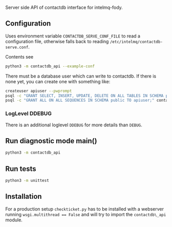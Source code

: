 Server side API of contactdb interface for intelmq-fody.

## Configuration
Uses environment variable ```CONTACTDB_SERVE_CONF_FILE``` to read
a configuration file, otherwise falls back to
reading `/etc/intelmq/contactdb-serve.conf`.

Contents see
```sh
python3 -m contactdb_api --example-conf
```
There must be a database user which can write to contactdb.
If there is none yet, you can create one with something like:
```sh
createuser apiuser --pwprompt
psql -c "GRANT SELECT, INSERT, UPDATE, DELETE ON ALL TABLES IN SCHEMA public TO apiuser;" contactdb
psql -c "GRANT ALL ON ALL SEQUENCES IN SCHEMA public TO apiuser;" contactdb

```

### LogLevel DDEBUG

There is an additional loglevel `DDEBUG`
for more details than `DEBUG`.

## Run diagnostic mode main()

```sh
python3 -m contactdb_api
```

## Run tests

```sh
python3 -m unittest
```

## Installation
For a production setup `checkticket.py` has to be installed
with a webserver running `wsgi.multithread == False` and will try
to import the `contactdb\_api` module.
